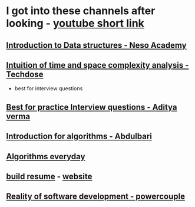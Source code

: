 # I got into these channels after looking - [youtube short link]( https://www.youtube.com/shorts/U1ECJUMQvF4)

## [Introduction to Data structures - Neso Academy](https://www.youtube.com/watch?v=xLetJpcjHS0&list=PLBlnK6fEyqRj9lld8sWIUNwlKfdUoPd1Y)
## [Intuition of time and space complexity analysis - Techdose](https://www.youtube.com/watch?v=Rm54zUiwTp4&list=PLEJXowNB4kPzM2TEVdhu8Aq0FUvaW95HY)
* best for interview questions

## [Best for practice Interview questions - Aditya verma](https://www.youtube.com/@TheAdityaVerma/playlists)

## [Introduction for algorithms - Abdulbari](https://www.youtube.com/watch?v=0IAPZzGSbME&list=PLDN4rrl48XKpZkf03iYFl-O29szjTrs_O)

## [Algorithms everyday](https://www.youtube.com/@vivekanandkhyade/playlists)

## [build resume](https://www.overleaf.com/latex/templates/deedy-cv/bjryvfsjdyxz) - [website](https://www.youtube.com/watch?v=KJXNO7OkDbM)

## [Reality of software development - powercouple](https://www.youtube.com/watch?v=PV8SWTrrOhc)
